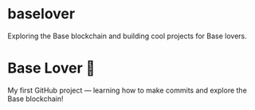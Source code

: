 # baselover
Exploring the Base blockchain and building cool projects for Base lovers.
# Base Lover 💙

My first GitHub project — learning how to make commits and explore the Base blockchain!
